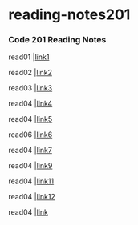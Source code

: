 # reading-notes201

### Code 201 Reading Notes



 read01 |[link1](/read01.md)
 
 read02 |[link2](/read02.md)
 
 read03 |[link3](/read03.md)
 
 read04 |[link4](/read04.md)
 
  read04 |[link5](/read05.md)
  
  read06 |[link6](/read06.md)
  
  read04 |[link7](/read07.md)
  
  read04 |[link9](/read09.md)
  
  read04 |[link11](/read11.md)
  
  read04 |[link12](/read12.md)
  
  read04 |[link](read10)
 






